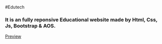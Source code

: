 #Edutech
<h3>It is an fully reponsive Educational website made by Html, Css, Js, Bootstrap & AOS.</h3>
<a href="https://abdurrobr34l.github.io/Edutech/">Preview</a>
